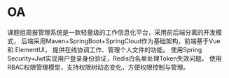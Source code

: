 # OA
课题组周报管理系统是一款轻量级的工作信息化平台，采用前后端分离的开发模式，
后端采用Maven+SpringBoot+SpringCloud作为基础架构，前端基于Vue 和 ElementUI，
提供在线协调工作、管理个人文件的功能。
使用Spring Security+Jwt实现用户登录身份验证，Redis白名单处理Token失效问题。
使用RBAC权限管理模型，支持权限树动态变化，方便权限控制与管理。
